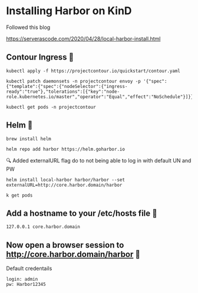 # Installing Harbor on KinD

Followed this blog

https://serverascode.com/2020/04/28/local-harbor-install.html



## Contour Ingress 🔧

```
kubectl apply -f https://projectcontour.io/quickstart/contour.yaml
```

```
kubectl patch daemonsets -n projectcontour envoy -p '{"spec":{"template":{"spec":{"nodeSelector":{"ingress-ready":"true"},"tolerations":[{"key":"node-role.kubernetes.io/master","operator":"Equal","effect":"NoSchedule"}]}}}}'
```

```
kubectl get pods -n projectcontour
```

## Helm 🔧

```
brew install helm
```

```
helm repo add harbor https://helm.goharbor.io
```


🔍 Added externalURL flag do to not being able to log in with default UN and PW
```
helm install local-harbor harbor/harbor --set externalURL=http://core.harbor.domain/harbor
```

```
k get pods
```

## Add a hostname to your /etc/hosts file 🔧

```
127.0.0.1 core.harbor.domain
```

## Now open a browser session to http://core.harbor.domain/harbor 🔧

Default credentails
```
login: admin
pw: Harbor12345
```


